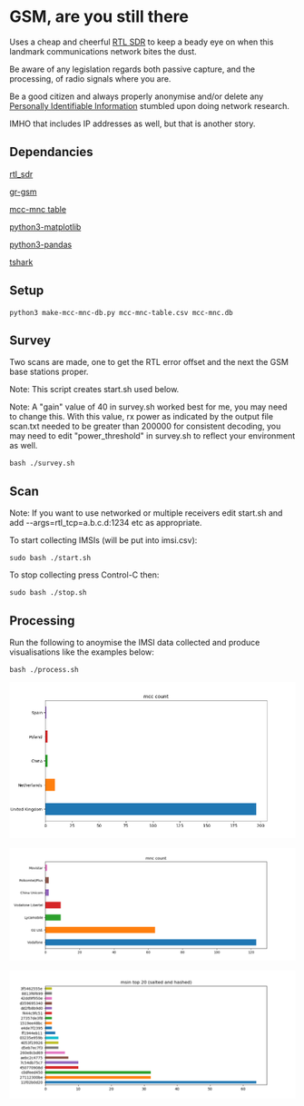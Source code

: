 # GSM, are you still there

Uses a  cheap and cheerful [RTL SDR](https://www.rtl-sdr.com/about-rtl-sdr/) to keep a beady eye on when this landmark communications network bites the dust.

Be aware of any legislation regards both passive capture, and the processing, of radio signals where you are.

Be a good citizen and always properly anonymise and/or delete any [Personally Identifiable Information](https://en.wikipedia.org/wiki/Personal_data) stumbled upon doing network research.

IMHO that includes IP addresses as well, but that is another story.

## Dependancies

[rtl_sdr](https://www.rtl-sdr.com/rtl-sdr-quick-start-guide/)

[gr-gsm](https://osmocom.org/projects/gr-gsm/wiki/Installation)

[mcc-mnc table](https://raw.githubusercontent.com/musalbas/mcc-mnc-table/master/mcc-mnc-table.csv)

[python3-matplotlib](https://matplotlib.org/stable/faq/installing_faq.html)

[python3-pandas](https://pandas.pydata.org/pandas-docs/stable/getting_started/install.html)

[tshark](https://tshark.dev/setup/install/)

## Setup

```console
python3 make-mcc-mnc-db.py mcc-mnc-table.csv mcc-mnc.db
```


## Survey

Two scans are made, one to get the RTL error offset and the next the GSM base stations proper. 

Note: This script creates start.sh used below.

Note: A "gain" value of 40 in survey.sh worked best for me, you may need to change this. With this value, rx power as indicated by the output file scan.txt needed to be greater than 200000 for consistent decoding, you may need to edit "power_threshold" in survey.sh to reflect your environment as well.

```console
bash ./survey.sh
```

## Scan

Note: If you want to use networked or multiple receivers edit start.sh and add --args=rtl_tcp=a.b.c.d:1234 etc as appropriate. 

To start collecting IMSIs (will be put into imsi.csv):

```console
sudo bash ./start.sh
```

To stop collecting press Control-C then:

```console
sudo bash ./stop.sh
```

## Processing

Run the following to anoymise the IMSI data collected and produce visualisations like the examples below:

```console
bash ./process.sh
```

![!](./mcccount.png "")

![!](./mnccount.png "")

![!](./msintop20.png "")
